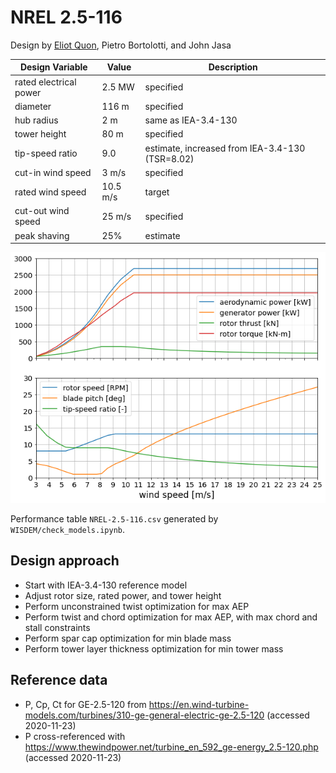 # NREL 2.5-116

Design by [Eliot Quon](mailto:eliot.quon@nrel.gov), Pietro Bortolotti, and John Jasa

| Design Variable | Value | Description |
| --------------- | ----- | ----------- |
| rated electrical power | 2.5 MW | specified |
| diameter | 116 m | specified |
| hub radius | 2 m | same as IEA-3.4-130 |
| tower height | 80 m | specified |
| tip-speed ratio | 9.0 | estimate, increased from IEA-3.4-130 (TSR=8.02) |
| cut-in wind speed | 3 m/s | specified |
| rated wind speed | 10.5 m/s | target |
| cut-out wind speed | 25 m/s | specified |
| peak shaving | 25% | estimate |

![Turbine Performance](WISDEM/figures/NREL-2.5-116_design_overview.png)

Performance table `NREL-2.5-116.csv` generated by `WISDEM/check_models.ipynb`.

## Design approach

* Start with IEA-3.4-130 reference model
* Adjust rotor size, rated power, and tower height
* Perform unconstrained twist optimization for max AEP
* Perform twist and chord optimization for max AEP, with max chord and stall constraints
* Perform spar cap optimization for min blade mass
* Perform tower layer thickness optimization for min tower mass

## Reference data

* P, Cp, Ct for GE-2.5-120 from
  https://en.wind-turbine-models.com/turbines/310-ge-general-electric-ge-2.5-120
  (accessed 2020-11-23)
* P cross-referenced with
  https://www.thewindpower.net/turbine_en_592_ge-energy_2.5-120.php
  (accessed 2020-11-23)
